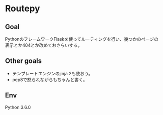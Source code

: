 # Routepy

## Goal
PythonのフレームワークFlaskを使ってルーティングを行い、幾つかのページの表示とか404とか改めておさらいする。


## Other goals
* テンプレートエンジンのjinja 2も使おう。
* pep8で怒られながらもちゃんと書く。


## Env
Python 3.6.0
